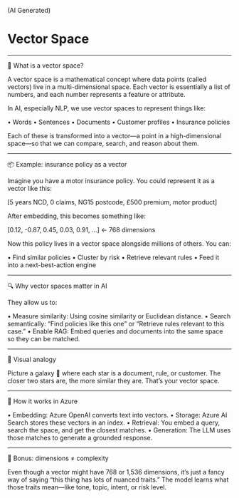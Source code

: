 (AI Generated)

# Vector Space

---

🧠 What is a vector space?

A vector space is a mathematical concept where data points (called vectors) live in a multi-dimensional space. Each vector is essentially a list of numbers, and each number represents a feature or attribute.

In AI, especially NLP, we use vector spaces to represent things like:

• Words
• Sentences
• Documents
• Customer profiles
• Insurance policies


Each of these is transformed into a vector—a point in a high-dimensional space—so that we can compare, search, and reason about them.

---

📦 Example: insurance policy as a vector

Imagine you have a motor insurance policy. You could represent it as a vector like this:

[5 years NCD, 0 claims, NG15 postcode, £500 premium, motor product]


After embedding, this becomes something like:

[0.12, -0.87, 0.45, 0.03, 0.91, ...]  ← 768 dimensions


Now this policy lives in a vector space alongside millions of others. You can:

• Find similar policies
• Cluster by risk
• Retrieve relevant rules
• Feed it into a next-best-action engine


---

🔍 Why vector spaces matter in AI

They allow us to:

• Measure similarity: Using cosine similarity or Euclidean distance.
• Search semantically: “Find policies like this one” or “Retrieve rules relevant to this case.”
• Enable RAG: Embed queries and documents into the same space so they can be matched.


---

🧪 Visual analogy

Picture a galaxy 🌌 where each star is a document, rule, or customer. The closer two stars are, the more similar they are. That’s your vector space.

---

🧰 How it works in Azure

• Embedding: Azure OpenAI converts text into vectors.
• Storage: Azure AI Search stores these vectors in an index.
• Retrieval: You embed a query, search the space, and get the closest matches.
• Generation: The LLM uses those matches to generate a grounded response.


---

🧠 Bonus: dimensions ≠ complexity

Even though a vector might have 768 or 1,536 dimensions, it’s just a fancy way of saying “this thing has lots of nuanced traits.” The model learns what those traits mean—like tone, topic, intent, or risk level.